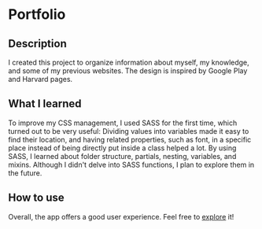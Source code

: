 # Portfolio

## Description
I created this project to organize information about myself, my knowledge, and some of my previous websites. The design is inspired by Google Play and Harvard pages.

## What I learned 
To improve my CSS management, I used SASS for the first time, which turned out to be very useful: Dividing values into variables made it easy to find their location, and having related properties, such as font, in a specific place instead of being directly put inside a class helped a lot. 
By using SASS, I learned about folder structure, partials, nesting, variables, and mixins. Although I didn't delve into SASS functions, I plan to explore them in the future. 

## How to use
Overall, the app offers a good user experience. Feel free to [explore]('thiagojosesousa.netlify.app/') it!
